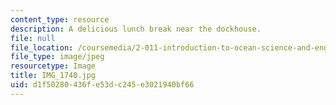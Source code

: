 ```yaml
---
content_type: resource
description: A delicious lunch break near the dockhouse.
file: null
file_location: /coursemedia/2-011-introduction-to-ocean-science-and-engineering-spring-2006/d1f50280436fe53dc245e3021940bf66_IMG_1740.jpg
file_type: image/jpeg
resourcetype: Image
title: IMG_1740.jpg
uid: d1f50280-436f-e53d-c245-e3021940bf66
---
```

